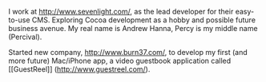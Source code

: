 I work at http://www.sevenlight.com/, as the lead developer for their easy-to-use CMS.  Exploring Cocoa development as a hobby and possible future business avenue.  My real name is Andrew Hanna, Percy is my middle name (Percival).

Started new company, http://www.burn37.com/, to develop my first (and more future) Mac/iPhone app, a video guestbook application called [[GuestReel]] (http://www.guestreel.com/).